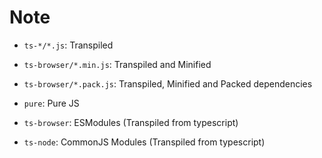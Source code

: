 # Note

* `ts-*/*.js`: Transpiled
* `ts-browser/*.min.js`: Transpiled and Minified
* `ts-browser/*.pack.js`: Transpiled, Minified and Packed dependencies

* `pure`: Pure JS
* `ts-browser`: ESModules (Transpiled from typescript)
* `ts-node`: CommonJS Modules (Transpiled from typescript)
